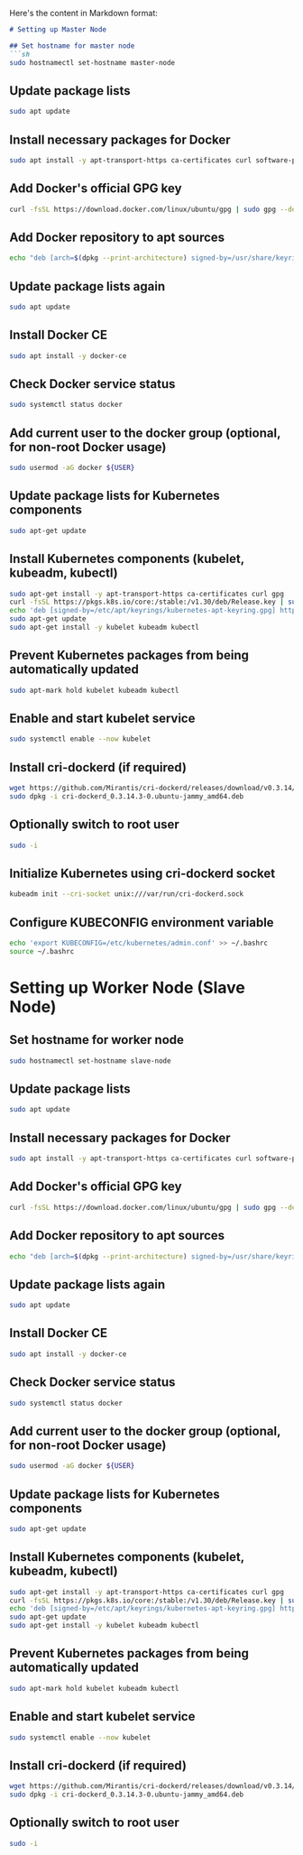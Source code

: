 Here's the content in Markdown format:

```markdown
# Setting up Master Node

## Set hostname for master node
```sh
sudo hostnamectl set-hostname master-node
```

## Update package lists
```sh
sudo apt update
```

## Install necessary packages for Docker
```sh
sudo apt install -y apt-transport-https ca-certificates curl software-properties-common
```

## Add Docker's official GPG key
```sh
curl -fsSL https://download.docker.com/linux/ubuntu/gpg | sudo gpg --dearmor -o /usr/share/keyrings/docker-archive-keyring.gpg
```

## Add Docker repository to apt sources
```sh
echo "deb [arch=$(dpkg --print-architecture) signed-by=/usr/share/keyrings/docker-archive-keyring.gpg] https://download.docker.com/linux/ubuntu $(lsb_release -cs) stable" | sudo tee /etc/apt/sources.list.d/docker.list > /dev/null
```

## Update package lists again
```sh
sudo apt update
```

## Install Docker CE
```sh
sudo apt install -y docker-ce
```

## Check Docker service status
```sh
sudo systemctl status docker
```

## Add current user to the docker group (optional, for non-root Docker usage)
```sh
sudo usermod -aG docker ${USER}
```

## Update package lists for Kubernetes components
```sh
sudo apt-get update
```

## Install Kubernetes components (kubelet, kubeadm, kubectl)
```sh
sudo apt-get install -y apt-transport-https ca-certificates curl gpg
curl -fsSL https://pkgs.k8s.io/core:/stable:/v1.30/deb/Release.key | sudo gpg --dearmor -o /etc/apt/keyrings/kubernetes-apt-keyring.gpg
echo 'deb [signed-by=/etc/apt/keyrings/kubernetes-apt-keyring.gpg] https://pkgs.k8s.io/core:/stable:/v1.30/deb/ /' | sudo tee /etc/apt/sources.list.d/kubernetes.list
sudo apt-get update
sudo apt-get install -y kubelet kubeadm kubectl
```

## Prevent Kubernetes packages from being automatically updated
```sh
sudo apt-mark hold kubelet kubeadm kubectl
```

## Enable and start kubelet service
```sh
sudo systemctl enable --now kubelet
```

## Install cri-dockerd (if required)
```sh
wget https://github.com/Mirantis/cri-dockerd/releases/download/v0.3.14/cri-dockerd_0.3.14.3-0.ubuntu-jammy_amd64.deb
sudo dpkg -i cri-dockerd_0.3.14.3-0.ubuntu-jammy_amd64.deb
```

## Optionally switch to root user
```sh
sudo -i
```

## Initialize Kubernetes using cri-dockerd socket
```sh
kubeadm init --cri-socket unix:///var/run/cri-dockerd.sock
```

## Configure KUBECONFIG environment variable
```sh
echo 'export KUBECONFIG=/etc/kubernetes/admin.conf' >> ~/.bashrc
source ~/.bashrc
```

# Setting up Worker Node (Slave Node)

## Set hostname for worker node
```sh
sudo hostnamectl set-hostname slave-node
```

## Update package lists
```sh
sudo apt update
```

## Install necessary packages for Docker
```sh
sudo apt install -y apt-transport-https ca-certificates curl software-properties-common
```

## Add Docker's official GPG key
```sh
curl -fsSL https://download.docker.com/linux/ubuntu/gpg | sudo gpg --dearmor -o /usr/share/keyrings/docker-archive-keyring.gpg
```

## Add Docker repository to apt sources
```sh
echo "deb [arch=$(dpkg --print-architecture) signed-by=/usr/share/keyrings/docker-archive-keyring.gpg] https://download.docker.com/linux/ubuntu $(lsb_release -cs) stable" | sudo tee /etc/apt/sources.list.d/docker.list > /dev/null
```

## Update package lists again
```sh
sudo apt update
```

## Install Docker CE
```sh
sudo apt install -y docker-ce
```

## Check Docker service status
```sh
sudo systemctl status docker
```

## Add current user to the docker group (optional, for non-root Docker usage)
```sh
sudo usermod -aG docker ${USER}
```

## Update package lists for Kubernetes components
```sh
sudo apt-get update
```

## Install Kubernetes components (kubelet, kubeadm, kubectl)
```sh
sudo apt-get install -y apt-transport-https ca-certificates curl gpg
curl -fsSL https://pkgs.k8s.io/core:/stable:/v1.30/deb/Release.key | sudo gpg --dearmor -o /etc/apt/keyrings/kubernetes-apt-keyring.gpg
echo 'deb [signed-by=/etc/apt/keyrings/kubernetes-apt-keyring.gpg] https://pkgs.k8s.io/core:/stable:/v1.30/deb/ /' | sudo tee /etc/apt/sources.list.d/kubernetes.list
sudo apt-get update
sudo apt-get install -y kubelet kubeadm kubectl
```

## Prevent Kubernetes packages from being automatically updated
```sh
sudo apt-mark hold kubelet kubeadm kubectl
```

## Enable and start kubelet service
```sh
sudo systemctl enable --now kubelet
```

## Install cri-dockerd (if required)
```sh
wget https://github.com/Mirantis/cri-dockerd/releases/download/v0.3.14/cri-dockerd_0.3.14.3-0.ubuntu-jammy_amd64.deb
sudo dpkg -i cri-dockerd_0.3.14.3-0.ubuntu-jammy_amd64.deb
```

## Optionally switch to root user
```sh
sudo -i
```
```